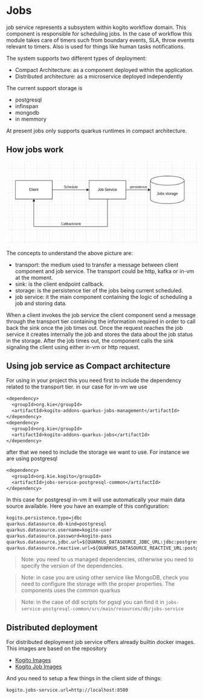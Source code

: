 
# Jobs

job service represents a subsystem within kogito workflow domain. This component is responsible for scheduling jobs. In the case of workflow this module takes care of timers such from boundary events, SLA, throw events relevant to timers. Also is used for things like human tasks notifications.

The system supports two different types of deployment:

*   Compact Architecture: as a component deployed within the application.
*   Distributed architecture: as a microservice deployed independently

The current support storage is

*   postgresql
*   infinspan
*   mongodb
*   in memmory

At present jobs only supports quarkus runtimes in compact architecture.

## How jobs work

![job service](docs/job_service.png "Job Service") 

The concepts to understand the above picture are:
*   transport: the medium used to transfer a message between client component and job service. The transport could be http, kafka or in-vm at the moment.
*   sink: is the client endpoint callback.
*   storage: is the persistence tier of the jobs being current scheduled.
*   job service: it the main component containing the logic of scheduling a job and storing data.

When a client invokes the job service the client component send a message through the transport tier containing the information required in order to call back the sink once the job times out.
Once the request reaches the job service it creates internally the job and stores the data about the job status in the storage.
After the job times out, the component calls the sink signaling the client using either in-vm or http request.

## Using job service as Compact architecture

For using in your project this you need first to include the dependency related to the transport tier. in our case for in-vm we use 

	
    <dependency>
      <groupId>org.kie</groupId>
      <artifactId>kogito-addons-quarkus-jobs-management</artifactId>
    </dependency>
    <dependency>
      <groupId>org.kie</groupId>
      <artifactId>kogito-addons-quarkus-jobs</artifactId>
    </dependency>

	

after that we need to include the storage we want to use. For instance we are using postgresql

	

    <dependency>
      <groupId>org.kie.kogito</groupId>
      <artifactId>jobs-service-postgresql-common</artifactId>
    </dependency>

	
In this case for postgresql in-vm it will use automatically your main data source available.
Here you have an example of this configuration:


	

	kogito.persistence.type=jdbc
	quarkus.datasource.db-kind=postgresql
	quarkus.datasource.username=kogito-user
	quarkus.datasource.password=kogito-pass
	quarkus.datasource.jdbc.url=${QUARKUS_DATASOURCE_JDBC_URL:jdbc:postgresql://localhost:5432/kogito}
	quarkus.datasource.reactive.url=${QUARKUS_DATASOURCE_REACTIVE_URL:postgresql://localhost:5432/kogito}

	

> Note: you need to us managed dependencies, otherwise you need to specify the version of the dependencies.

> Note: in case you are using other service like MongoDB, check you need to configure the storage with the proper properties. The components uses the common quarkus 

> Note: in the case of ddl scripts for pgsql you can find it in `jobs-service-postgresql-common/src/main/resources/db/jobs-service`

## Distributed deployment

For distributed deployment job service offers already builtin docker images. This images are based on the repository


*   [Kogito Images](https://github.com/apache/incubator-kie-kogito-images)
*   [Kogito Job Images](https://github.com/apache/incubator-kie-kogito-images?tab=readme-ov-file#kogito-jobs-service-component-images)

And you need to setup a few things in the client side of things:

	

	kogito.jobs-service.url=http://localhost:8580


	


